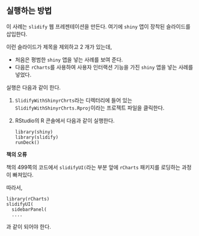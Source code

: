 ## 실행하는 방법

이 사례는 `slidify` 웹 프레젠테이션을 만든다. 여기에 `shiny` 앱이 장착된 슬라이드를 삽입한다.

이런 슬라이드가 제목을 제외하고 2 개가 있는데, 

- 처음은 평범한 `shiny` 앱을 넣는 사례를 보여 준다.
- 다음은 `rCharts`를 사용하여 사용자 인터랙션 기능을 가진 `shiny` 앱을 넣는 사례를 넣었다.

실행은 다음과 같이 한다.

1. `SlidifyWithShinyrChrts`라는 디렉터리에 들어 있는 `SlidifyWithShinyrChrts.Rproj`이라는 프로젝트 파일을 클릭한다.
2. RStudio의 R 콘솔에서 다음과 같이 실행한다.

    ~~~~
    library(shiny)
    library(slidify)
    runDeck()
    ~~~~

**책의 오류**

책의 499쪽의 코드에서 `slidifyUI(`라는 부분 앞에 `rCharts` 패키지를 로딩하는 과정이 빠져있다.

따라서, 

~~~
library(rCharts)
slidifyUI(
  sidebarPanel(
  ....
~~~

과 같이 되어야 한다.





